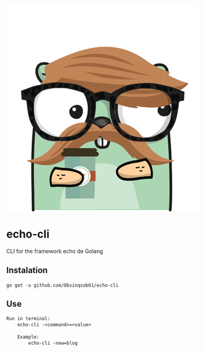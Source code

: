 ![Echo cli gopher](https://github.com/Obsinqsob01/echo-cli/blob/master/Gopher.png)

# echo-cli
CLI for the framework echo de Golang

## Instalation
    go get -u github.com/Obsinqsob01/echo-cli

## Use

    Run in terminal:
	    echo-cli -<command>=<value>
	    
		Example:
			echo-cli -new=blog
